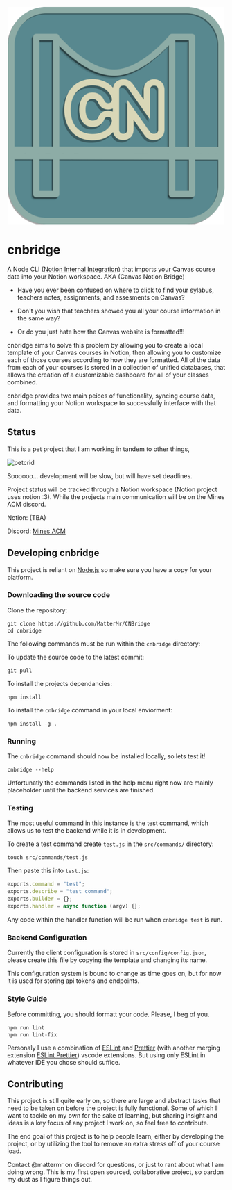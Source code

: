 <p align="center">
    <img width="500" alt="cnbridge logo" src="cnbridge_logo_draft.png">
</p>

# cnbridge

A Node CLI ([Notion Internal Integration](https://developers.notion.com/docs/getting-started#internal-integrations)) that imports your Canvas course data into your Notion workspace. AKA (Canvas Notion Bridge)

- Have you ever been confused on where to click to find your sylabus, teachers notes, assignments, and assesments on Canvas?

- Don't you wish that teachers showed you all your course information in the same way?

- Or do you just hate how the Canvas website is formatted!!!

cnbridge aims to solve this problem by allowing you to create a local template of your Canvas courses in Notion, then allowing you to customize each of those courses according to how they are formatted. All of the data from each of your courses is stored in a collection of unified databases, that allows the creation of a customizable dashboard for all of your classes combined.

cnbridge provides two main peices of functionality, syncing course data, and formatting your Notion workspace to successfully interface with that data.

## Status

This is a pet project that I am working in tandem to other things,

<p align="left">
    <img width="100" alt="petcrid" src="https://cdn.discordapp.com/emojis/1032388831749623818.gif?size=128&quality=lossless">
</p>
Soooooo... development will be slow, but will have set deadlines.

Project status will be tracked through a Notion workspace (Notion project uses notion :3).
While the projects main communication will be on the Mines ACM discord.

Notion: (TBA)

Discord: [Mines ACM](https://discord.gg/GJBCpnGhpa)

## Developing cnbridge

This project is reliant on [Node.js](https://nodejs.org/en/download) so make sure you have a copy for your platform.

### Downloading the source code

Clone the repository:

```shell
git clone https://github.com/MatterMr/CNBridge
cd cnbridge
```

The following commands must be run within the `cnbridge` directory:

To update the source code to the latest commit:

```shell
git pull
```

To install the projects dependancies:

```shell
npm install
```

To install the `cnbridge` command in your local enviorment:

```shell
npm install -g .
```

### Running

The `cnbridge` command should now be installed locally, so lets test it!

```shell
cnbridge --help
```

Unfortunatly the commands listed in the help menu right now are mainly placeholder until the backend services are finished.

### Testing

The most useful command in this instance is the test command, which allows us to test the backend while it is in development.

To create a test command create `test.js` in the `src/commands/` directory:

```shell
touch src/commands/test.js
```

Then paste this into `test.js`:

```javascript
exports.command = "test";
exports.describe = "test command";
exports.builder = {};
exports.handler = async function (argv) {};
```

Any code within the handler function will be run when `cnbridge test` is run.

### Backend Configuration

Currently the client configuration is stored in `src/config/config.json`, please create this file by copying the template and changing its name.

This configuration system is bound to change as time goes on, but for now it is used for storing api tokens and endpoints.

### Style Guide

Before committing, you should formatt your code. Please, I beg of you.

```shell
npm run lint
npm run lint-fix
```

Personaly I use a combination of [ESLint](https://marketplace.visualstudio.com/items?itemName=dbaeumer.vscode-eslint) and [Prettier](https://marketplace.visualstudio.com/items?itemName=esbenp.prettier-vscode) (with another merging extension [ESLint Prettier](https://marketplace.visualstudio.com/items?itemName=rvest.vs-code-prettier-eslint)) vscode extensions. But using only ESLint in whatever IDE you chose should suffice.

## Contributing

This project is still quite early on, so there are large and abstract tasks that need to be taken on before the project is fully functional. Some of which I want to tackle on my own for the sake of learning, but sharing insight and ideas is a key focus of any project I work on, so feel free to contribute.

The end goal of this project is to help people learn, either by developing the project, or by utilizing the tool to remove an extra stress off of your course load.

Contact @mattermr on discord for questions, or just to rant about what I am doing wrong. This is my first open sourced, collaborative project, so pardon my dust as I figure things out.
